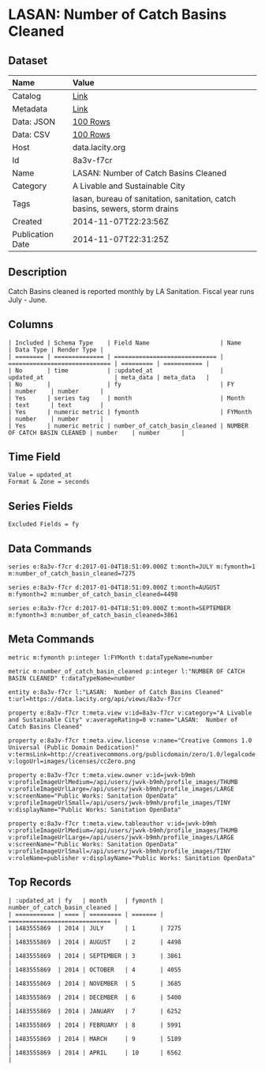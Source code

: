 # LASAN: Number of Catch Basins Cleaned

## Dataset

| Name | Value |
| :--- | :---- |
| Catalog | [Link](https://catalog.data.gov/dataset/lasan-number-of-catch-basins-cleaned) |
| Metadata | [Link](https://data.lacity.org/api/views/8a3v-f7cr) |
| Data: JSON | [100 Rows](https://data.lacity.org/api/views/8a3v-f7cr/rows.json?max_rows=100) |
| Data: CSV | [100 Rows](https://data.lacity.org/api/views/8a3v-f7cr/rows.csv?max_rows=100) |
| Host | data.lacity.org |
| Id | 8a3v-f7cr |
| Name | LASAN: Number of Catch Basins Cleaned |
| Category | A Livable and Sustainable City |
| Tags | lasan, bureau of sanitation, sanitation, catch basins, sewers, storm drains |
| Created | 2014-11-07T22:23:56Z |
| Publication Date | 2014-11-07T22:31:25Z |

## Description

Catch Basins cleaned is reported monthly by LA Sanitation. Fiscal year runs July - June.

## Columns

```ls
| Included | Schema Type    | Field Name                    | Name                          | Data Type | Render Type |
| ======== | ============== | ============================= | ============================= | ========= | =========== |
| No       | time           | :updated_at                   | updated_at                    | meta_data | meta_data   |
| No       |                | fy                            | FY                            | number    | number      |
| Yes      | series tag     | month                         | Month                         | text      | text        |
| Yes      | numeric metric | fymonth                       | FYMonth                       | number    | number      |
| Yes      | numeric metric | number_of_catch_basin_cleaned | NUMBER OF CATCH BASIN CLEANED | number    | number      |
```

## Time Field

```ls
Value = updated_at
Format & Zone = seconds
```

## Series Fields

```ls
Excluded Fields = fy
```

## Data Commands

```ls
series e:8a3v-f7cr d:2017-01-04T18:51:09.000Z t:month=JULY m:fymonth=1 m:number_of_catch_basin_cleaned=7275

series e:8a3v-f7cr d:2017-01-04T18:51:09.000Z t:month=AUGUST m:fymonth=2 m:number_of_catch_basin_cleaned=4498

series e:8a3v-f7cr d:2017-01-04T18:51:09.000Z t:month=SEPTEMBER m:fymonth=3 m:number_of_catch_basin_cleaned=3861
```

## Meta Commands

```ls
metric m:fymonth p:integer l:FYMonth t:dataTypeName=number

metric m:number_of_catch_basin_cleaned p:integer l:"NUMBER OF CATCH BASIN CLEANED" t:dataTypeName=number

entity e:8a3v-f7cr l:"LASAN:  Number of Catch Basins Cleaned" t:url=https://data.lacity.org/api/views/8a3v-f7cr

property e:8a3v-f7cr t:meta.view v:id=8a3v-f7cr v:category="A Livable and Sustainable City" v:averageRating=0 v:name="LASAN:  Number of Catch Basins Cleaned"

property e:8a3v-f7cr t:meta.view.license v:name="Creative Commons 1.0 Universal (Public Domain Dedication)" v:termsLink=http://creativecommons.org/publicdomain/zero/1.0/legalcode v:logoUrl=images/licenses/ccZero.png

property e:8a3v-f7cr t:meta.view.owner v:id=jwvk-b9mh v:profileImageUrlMedium=/api/users/jwvk-b9mh/profile_images/THUMB v:profileImageUrlLarge=/api/users/jwvk-b9mh/profile_images/LARGE v:screenName="Public Works: Sanitation OpenData" v:profileImageUrlSmall=/api/users/jwvk-b9mh/profile_images/TINY v:displayName="Public Works: Sanitation OpenData"

property e:8a3v-f7cr t:meta.view.tableauthor v:id=jwvk-b9mh v:profileImageUrlMedium=/api/users/jwvk-b9mh/profile_images/THUMB v:profileImageUrlLarge=/api/users/jwvk-b9mh/profile_images/LARGE v:screenName="Public Works: Sanitation OpenData" v:profileImageUrlSmall=/api/users/jwvk-b9mh/profile_images/TINY v:roleName=publisher v:displayName="Public Works: Sanitation OpenData"
```

## Top Records

```ls
| :updated_at | fy   | month     | fymonth | number_of_catch_basin_cleaned | 
| =========== | ==== | ========= | ======= | ============================= | 
| 1483555869  | 2014 | JULY      | 1       | 7275                          | 
| 1483555869  | 2014 | AUGUST    | 2       | 4498                          | 
| 1483555869  | 2014 | SEPTEMBER | 3       | 3861                          | 
| 1483555869  | 2014 | OCTOBER   | 4       | 4055                          | 
| 1483555869  | 2014 | NOVEMBER  | 5       | 3685                          | 
| 1483555869  | 2014 | DECEMBER  | 6       | 5400                          | 
| 1483555869  | 2014 | JANUARY   | 7       | 6252                          | 
| 1483555869  | 2014 | FEBRUARY  | 8       | 5991                          | 
| 1483555869  | 2014 | MARCH     | 9       | 5189                          | 
| 1483555869  | 2014 | APRIL     | 10      | 6562                          | 
```